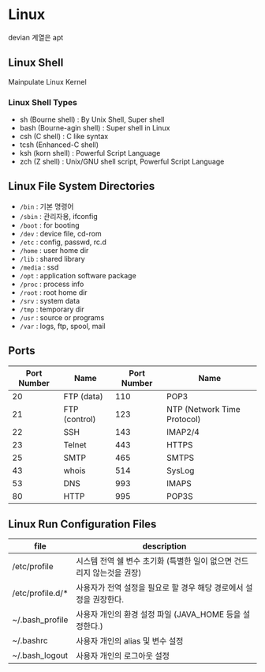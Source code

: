 # Linux

devian 계열은 apt

## Linux Shell

Mainpulate Linux Kernel

### Linux Shell Types

- sh (Bourne shell) : By Unix Shell, Super shell
- bash (Bourne-agin shell) : Super shell in Linux
- csh (C shell) : C like syntax
- tcsh (Enhanced-C shell)
- ksh (korn shell) : Powerful Script Language
- zch (Z shell) : Unix/GNU shell script, Powerful Script Language

## Linux File System Directories

- `/bin` : 기본 명령어
- `/sbin` : 관리자용, ifconfig
- `/boot` : for booting
- `/dev` : device file, cd-rom
- `/etc` : config, passwd, rc.d
- `/home` : user home dir
- `/lib` : shared library
- `/media` : ssd
- `/opt` : application software package
- `/proc` : process info
- `/root` : root home dir
- `/srv` : system data
- `/tmp` : temporary dir
- `/usr` : source or programs
- `/var` : logs, ftp, spool, mail

## Ports

| Port Number | Name          | Port Number | Name                        |
| ----------- | ------------- | ----------- | --------------------------- |
| 20          | FTP (data)    | 110         | POP3                        |
| 21          | FTP (control) | 123         | NTP (Network Time Protocol) |
| 22          | SSH           | 143         | IMAP2/4                     |
| 23          | Telnet        | 443         | HTTPS                       |
| 25          | SMTP          | 465         | SMTPS                       |
| 43          | whois         | 514         | SysLog                      |
| 53          | DNS           | 993         | IMAPS                       |
| 80          | HTTP          | 995         | POP3S                       |

## Linux Run Configuration Files

| file              | description                                                  |
| ----------------- | ------------------------------------------------------------ |
| /etc/profile      | 시스템 전역 쉘 변수 초기화 (특별한 일이 없으면 건드리지 않는것을 권장) |
| /etc/profile.d/\* | 사용자가 전역 설정을 필요로 할 경우 해당 경로에서 설정을 권장한다. |
| ~/.bash_profile   | 사용자 개인의 환경 설정 파일 (JAVA_HOME 등을 설정한다.)      |
| ~/.bashrc         | 사용자 개인의 alias 및 변수 설정                             |
| ~/.bash_logout    | 사용자 개인의 로그아웃 설정                                  |
